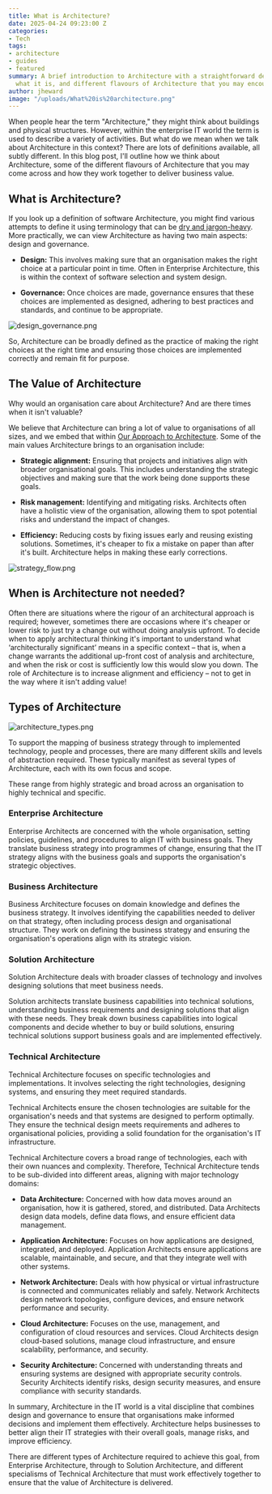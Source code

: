 ```yaml
---
title: What is Architecture?
date: 2025-04-24 09:23:00 Z
categories:
- Tech
tags:
- architecture
- guides
- featured
summary: A brief introduction to Architecture with a straightforward definition of
  what it is, and different flavours of Architecture that you may encounter
author: jheward
image: "/uploads/What%20is%20architecture.png"
---
```


When people hear the term "Architecture," they might think about buildings and physical structures. However, within the enterprise IT world the term is used to describe a variety of activities. But what do we mean when we talk about Architecture in this context? There are lots of definitions available, all subtly different. In this blog post, I'll outline how we think about Architecture, some of the different flavours of Architecture that you may come across and how they work together to deliver business value.

## What is Architecture?

If you look up a definition of software Architecture, you might find various attempts to define it using terminology that can be [dry and jargon-heavy](https://www.gartner.com/en/information-technology/glossary/architecture). More practically, we can view Architecture as having two main aspects: design and governance.

* **Design:** This involves making sure that an organisation makes the right choice at a particular point in time. Often in Enterprise Architecture, this is within the context of software selection and system design.


* **Governance:** Once choices are made, governance ensures that these choices are implemented as designed, adhering to best practices and standards, and continue to be appropriate.

![design_governance.png](/uploads/design_governance.png)

So, Architecture can be broadly defined as the practice of making the right choices at the right time and ensuring those choices are implemented correctly and remain fit for purpose.

## The Value of Architecture

Why would an organisation care about Architecture? And are there times when it isn't valuable?

We believe that Architecture can bring a lot of value to organisations of all sizes, and we embed that within [Our Approach to Architecture](https://blog.scottlogic.com/2024/10/15/our-approach-to-architecture.html). Some of the main values Architecture brings to an organisation include:

* **Strategic alignment:** Ensuring that projects and initiatives align with broader organisational goals. This includes understanding the strategic objectives and making sure that the work being done supports these goals.


* **Risk management:** Identifying and mitigating risks. Architects often have a holistic view of the organisation, allowing them to spot potential risks and understand the impact of changes.


* **Efficiency:** Reducing costs by fixing issues early and reusing existing solutions. Sometimes, it's cheaper to fix a mistake on paper than after it's built. Architecture helps in making these early corrections.

![strategy_flow.png](/uploads/strategy_flow.png)

## When is Architecture not needed?

Often there are situations where the rigour of an architectural approach is required; however, sometimes there are occasions where it's cheaper or lower risk to just try a change out without doing analysis upfront. To decide when to apply architectural thinking it's important to understand what ‘architecturally significant’ means in a specific context – that is, when a change warrants the additional up-front cost of analysis and architecture, and when the risk or cost is sufficiently low this would slow you down. The role of Architecture is to increase alignment and efficiency – not to get in the way where it isn't adding value!

## Types of Architecture

![architecture_types.png](/uploads/architecture_types.png)

To support the mapping of business strategy through to implemented technology, people and processes, there are many different skills and levels of abstraction required. These typically manifest as several types of Architecture, each with its own focus and scope.

These range from highly strategic and broad across an organisation to highly technical and specific.

### Enterprise Architecture

Enterprise Architects are concerned with the whole organisation, setting policies, guidelines, and procedures to align IT with business goals. They translate business strategy into programmes of change, ensuring that the IT strategy aligns with the business goals and supports the organisation's strategic objectives.

### Business Architecture

Business Architecture focuses on domain knowledge and defines the business strategy. It involves identifying the capabilities needed to deliver on that strategy, often including process design and organisational structure. They work on defining the business strategy and ensuring the organisation's operations align with its strategic vision.

### Solution Architecture

Solution Architecture deals with broader classes of technology and involves designing solutions that meet business needs.

Solution architects translate business capabilities into technical solutions, understanding business requirements and designing solutions that align with these needs. They break down business capabilities into logical components and decide whether to buy or build solutions, ensuring technical solutions support business goals and are implemented effectively.

### Technical Architecture

Technical Architecture focuses on specific technologies and implementations. It involves selecting the right technologies, designing systems, and ensuring they meet required standards.

Technical Architects ensure the chosen technologies are suitable for the organisation's needs and that systems are designed to perform optimally. They ensure the technical design meets requirements and adheres to organisational policies, providing a solid foundation for the organisation's IT infrastructure.

Technical Architecture covers a broad range of technologies, each with their own nuances and complexity. Therefore, Technical Architecture tends to be sub-divided into different areas, aligning with major technology domains:

* **Data Architecture:** Concerned with how data moves around an organisation, how it is gathered, stored, and distributed. Data Architects design data models, define data flows, and ensure efficient data management.


* **Application Architecture:** Focuses on how applications are designed, integrated, and deployed. Application Architects ensure applications are scalable, maintainable, and secure, and that they integrate well with other systems.


* **Network Architecture:** Deals with how physical or virtual infrastructure is connected and communicates reliably and safely. Network Architects design network topologies, configure devices, and ensure network performance and security.


* **Cloud Architecture:** Focuses on the use, management, and configuration of cloud resources and services. Cloud Architects design cloud-based solutions, manage cloud infrastructure, and ensure scalability, performance, and security.


* **Security Architecture:** Concerned with understanding threats and ensuring systems are designed with appropriate security controls. Security Architects identify risks, design security measures, and ensure compliance with security standards.

In summary, Architecture in the IT world is a vital discipline that combines design and governance to ensure that organisations make informed decisions and implement them effectively. Architecture helps businesses to better align their IT strategies with their overall goals, manage risks, and improve efficiency.

There are different types of Architecture required to achieve this goal, from Enterprise Architecture, through to Solution Architecture, and different specialisms of Technical Architecture that must work effectively together to ensure that the value of Architecture is delivered.